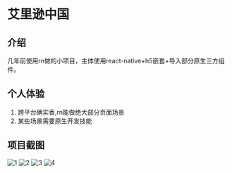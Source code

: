 <!--
 * @Author: user.email
 * @Date: 2023-02-09 09:09:44
 * @LastEditors: user.email
 * @LastEditTime: 2023-02-09 14:07:04
 * @FilePath: /react-native-alliosn/README.md
 * @Description: 
 * 
 * Copyright (c) 2023 by hfqf123@126.com, All Rights Reserved. 
-->
# 艾里逊中国

## 介绍
几年前使用rn做的小项目，主体使用react-native+h5嵌套+导入部分原生三方组件。
## 个人体验
1. 跨平台确实香,rn能做绝大部分页面场景
2. 某些场景需要原生开发技能



## 项目截图
![1](./shots/1.PNG)
![2](./shots/2.PNG)
![3](./shots/3.PNG)
![4](./shots/4.PNG)
